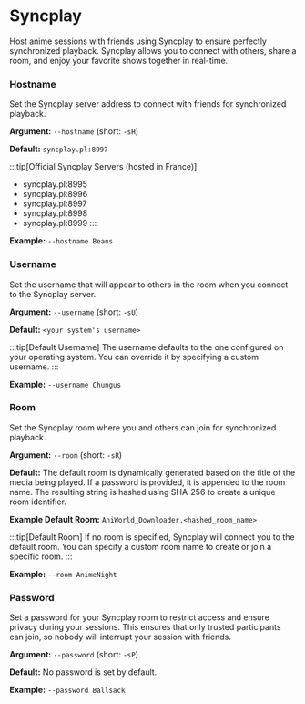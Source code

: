 # Syncplay

Host anime sessions with friends using Syncplay to ensure perfectly synchronized playback. Syncplay allows you to connect with others, share a room, and enjoy your favorite shows together in real-time.

### Hostname

Set the Syncplay server address to connect with friends for synchronized playback.

**Argument:** `--hostname` (short: `-sH`)

**Default:** `syncplay.pl:8997`

:::tip[Official Syncplay Servers (hosted in France)]
- syncplay.pl:8995
- syncplay.pl:8996
- syncplay.pl:8997
- syncplay.pl:8998
- syncplay.pl:8999
:::

**Example:** `--hostname Beans`

### Username

Set the username that will appear to others in the room when you connect to the Syncplay server.

**Argument:** `--username` (short: `-sU`)

**Default:** `<your system's username>`  

:::tip[Default Username]
The username defaults to the one configured on your operating system. You can override it by specifying a custom username.
:::

**Example:** `--username Chungus`

### Room

Set the Syncplay room where you and others can join for synchronized playback.

**Argument:** `--room` (short: `-sR`)

**Default:** The default room is dynamically generated based on the title of the media being played. If a password is provided, it is appended to the room name. The resulting string is hashed using SHA-256 to create a unique room identifier.

**Example Default Room:** `AniWorld_Downloader.<hashed_room_name>`

:::tip[Default Room]
If no room is specified, Syncplay will connect you to the default room. You can specify a custom room name to create or join a specific room.
:::

**Example:** `--room AnimeNight`

### Password

Set a password for your Syncplay room to restrict access and ensure privacy during your sessions. This ensures that only trusted participants can join, so nobody will interrupt your session with friends.

**Argument:** `--password` (short: `-sP`)

**Default:** No password is set by default.

**Example:** `--password Ballsack`
